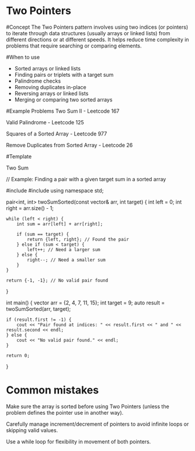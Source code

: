 # Two Pointers

#Concept
The Two Pointers pattern involves using two indices (or pointers) to iterate through data structures (usually arrays or linked lists) from different directions or at different speeds. It helps reduce time complexity in problems that require searching or comparing elements.

#When to use
- Sorted arrays or linked lists
- Finding pairs or triplets with a target sum
- Palindrome checks
- Removing duplicates in-place
- Reversing arrays or linked lists
- Merging or comparing two sorted arrays

#Example Problems
 Two Sum II - Leetcode 167

Valid Palindrome - Leetcode 125

 Squares of a Sorted Array - Leetcode 977

 Remove Duplicates from Sorted Array - Leetcode 26

 #Template

 Two Sum 

 // Example: Finding a pair with a given target sum in a sorted array

#include <vector>
#include <iostream>
using namespace std;

pair<int, int> twoSumSorted(const vector<int>& arr, int target) {
    int left = 0;
    int right = arr.size() - 1;

    while (left < right) {
        int sum = arr[left] + arr[right];

        if (sum == target) {
            return {left, right}; // Found the pair
        } else if (sum < target) {
            left++; // Need a larger sum
        } else {
            right--; // Need a smaller sum
        }
    }

    return {-1, -1}; // No valid pair found
}

int main() {
    vector<int> arr = {2, 4, 7, 11, 15};
    int target = 9;
    auto result = twoSumSorted(arr, target);

    if (result.first != -1) {
        cout << "Pair found at indices: " << result.first << " and " << result.second << endl;
    } else {
        cout << "No valid pair found." << endl;
    }

    return 0;
}


# Common mistakes
Make sure the array is sorted before using Two Pointers (unless the problem defines the pointer use in another way).

Carefully manage increment/decrement of pointers to avoid infinite loops or skipping valid values.

Use a while loop for flexibility in movement of both pointers.
